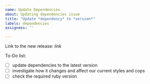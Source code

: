```yaml
---
name: Update Dependencies
about: Updating dependencies issue
title: "Update *dependency* to *version*"
labels: dependencies
assignees: ''

---
```


Link to the new release: *link*

To-Do list:

- [ ] update dependencies to the latest version
- [ ] investigate how it changes and affect our current styles and cops
- [ ] check the required ruby version
